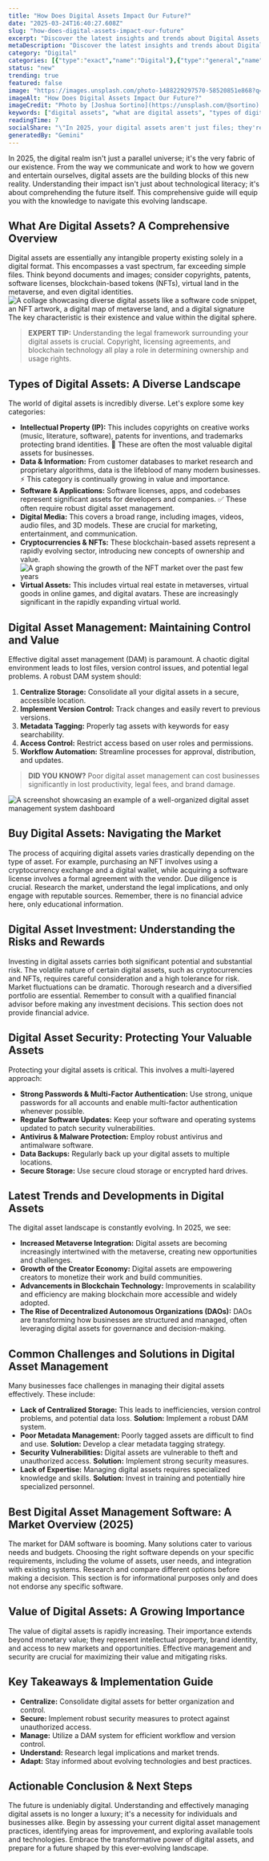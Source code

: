 ```yaml
---
title: "How Does Digital Assets Impact Our Future?"
date: "2025-03-24T16:40:27.608Z"
slug: "how-does-digital-assets-impact-our-future"
excerpt: "Discover the latest insights and trends about Digital Assets. This comprehensive guide covers everything you need to know about Digital Assets in 2025."
metaDescription: "Discover the latest insights and trends about Digital Assets. This comprehensive guide covers everything you need to know about Digital Assets in 2025."
category: "Digital"
categories: [{"type":"exact","name":"Digital"},{"type":"general","name":"Finance"},{"type":"medium","name":"Investment Management"},{"type":"specific","name":"Cryptocurrency"},{"type":"niche","name":"NFT Marketplaces"}]
status: "new"
trending: true
featured: false
image: "https://images.unsplash.com/photo-1488229297570-58520851e868?q=85&w=1200&fit=max&fm=webp&auto=compress"
imageAlt: "How Does Digital Assets Impact Our Future?"
imageCredit: "Photo by [Joshua Sortino](https://unsplash.com/@sortino) on Unsplash"
keywords: ["digital assets", "what are digital assets", "types of digital assets", "digital asset management", "buy digital assets", "how to manage digital assets", "digital asset investment", "digital asset security", "best digital asset management software", "value of digital assets"]
readingTime: 7
socialShare: "\"In 2025, your digital assets aren't just files; they're the building blocks of your future success and security.  Mastering their management is no longer optional – it's essential.\""
generatedBy: "Gemini"
---
```




In 2025, the digital realm isn't just a parallel universe; it's the very fabric of our existence.  From the way we communicate and work to how we govern and entertain ourselves, digital assets are the building blocks of this new reality. Understanding their impact isn't just about technological literacy; it's about comprehending the future itself. This comprehensive guide will equip you with the knowledge to navigate this evolving landscape.

## What Are Digital Assets? A Comprehensive Overview

Digital assets are essentially any intangible property existing solely in a digital format. This encompasses a vast spectrum, far exceeding simple files.  Think beyond documents and images; consider copyrights, patents, software licenses, blockchain-based tokens (NFTs), virtual land in the metaverse, and even digital identities.  ![A collage showcasing diverse digital assets like a software code snippet, an NFT artwork, a digital map of metaverse land, and a digital signature](https://images.unsplash.com/photo-1633151188217-7c4c512f7a76?q=85&w=1200&fit=max&fm=webp&auto=compress)  The key characteristic is their existence and value within the digital sphere.

> **EXPERT TIP:** Understanding the legal framework surrounding your digital assets is crucial.  Copyright, licensing agreements, and blockchain technology all play a role in determining ownership and usage rights.

## Types of Digital Assets: A Diverse Landscape

The world of digital assets is incredibly diverse. Let's explore some key categories:

* **Intellectual Property (IP):** This includes copyrights on creative works (music, literature, software), patents for inventions, and trademarks protecting brand identities.  🔑 These are often the most valuable digital assets for businesses.
* **Data & Information:** From customer databases to market research and proprietary algorithms, data is the lifeblood of many modern businesses. ⚡ This category is continually growing in value and importance.
* **Software & Applications:**  Software licenses, apps, and codebases represent significant assets for developers and companies. ✅ These often require robust digital asset management.
* **Digital Media:** This covers a broad range, including images, videos, audio files, and 3D models.  These are crucial for marketing, entertainment, and communication.
* **Cryptocurrencies & NFTs:** These blockchain-based assets represent a rapidly evolving sector, introducing new concepts of ownership and value. ![A graph showing the growth of the NFT market over the past few years](https://images.unsplash.com/photo-1488229297570-58520851e868?q=85&w=1200&fit=max&fm=webp&auto=compress)
* **Virtual Assets:**  This includes virtual real estate in metaverses, virtual goods in online games, and digital avatars.  These are increasingly significant in the rapidly expanding virtual world.

## Digital Asset Management: Maintaining Control and Value

Effective digital asset management (DAM) is paramount.  A chaotic digital environment leads to lost files, version control issues, and potential legal problems.  A robust DAM system should:

1. **Centralize Storage:**  Consolidate all your digital assets in a secure, accessible location.
2. **Implement Version Control:** Track changes and easily revert to previous versions.
3. **Metadata Tagging:**  Properly tag assets with keywords for easy searchability.
4. **Access Control:**  Restrict access based on user roles and permissions.
5. **Workflow Automation:**  Streamline processes for approval, distribution, and updates.

> **DID YOU KNOW?**  Poor digital asset management can cost businesses significantly in lost productivity, legal fees, and brand damage.

![A screenshot showcasing an example of a well-organized digital asset management system dashboard](https://images.unsplash.com/photo-1483478550801-ceba5fe50e8e?q=85&w=1200&fit=max&fm=webp&auto=compress)

## Buy Digital Assets: Navigating the Market

The process of acquiring digital assets varies drastically depending on the type of asset.  For example, purchasing an NFT involves using a cryptocurrency exchange and a digital wallet, while acquiring a software license involves a formal agreement with the vendor.  Due diligence is crucial. Research the market, understand the legal implications, and only engage with reputable sources.  Remember, there is no financial advice here, only educational information.

## Digital Asset Investment: Understanding the Risks and Rewards

Investing in digital assets carries both significant potential and substantial risk.  The volatile nature of certain digital assets, such as cryptocurrencies and NFTs, requires careful consideration and a high tolerance for risk.  Market fluctuations can be dramatic.  Thorough research and a diversified portfolio are essential.  Remember to consult with a qualified financial advisor before making any investment decisions.  This section does not provide financial advice.

## Digital Asset Security: Protecting Your Valuable Assets

Protecting your digital assets is critical.  This involves a multi-layered approach:

* **Strong Passwords & Multi-Factor Authentication:**  Use strong, unique passwords for all accounts and enable multi-factor authentication whenever possible.
* **Regular Software Updates:**  Keep your software and operating systems updated to patch security vulnerabilities.
* **Antivirus & Malware Protection:**  Employ robust antivirus and antimalware software.
* **Data Backups:**  Regularly back up your digital assets to multiple locations.
* **Secure Storage:**  Use secure cloud storage or encrypted hard drives.

## Latest Trends and Developments in Digital Assets

The digital asset landscape is constantly evolving.  In 2025, we see:

* **Increased Metaverse Integration:**  Digital assets are becoming increasingly intertwined with the metaverse, creating new opportunities and challenges.
* **Growth of the Creator Economy:**  Digital assets are empowering creators to monetize their work and build communities.
* **Advancements in Blockchain Technology:**  Improvements in scalability and efficiency are making blockchain more accessible and widely adopted.
* **The Rise of Decentralized Autonomous Organizations (DAOs):**  DAOs are transforming how businesses are structured and managed, often leveraging digital assets for governance and decision-making.

## Common Challenges and Solutions in Digital Asset Management

Many businesses face challenges in managing their digital assets effectively.  These include:

* **Lack of Centralized Storage:**  This leads to inefficiencies, version control problems, and potential data loss.  **Solution:** Implement a robust DAM system.
* **Poor Metadata Management:**  Poorly tagged assets are difficult to find and use.  **Solution:** Develop a clear metadata tagging strategy.
* **Security Vulnerabilities:**  Digital assets are vulnerable to theft and unauthorized access.  **Solution:** Implement strong security measures.
* **Lack of Expertise:**  Managing digital assets requires specialized knowledge and skills.  **Solution:** Invest in training and potentially hire specialized personnel.

## Best Digital Asset Management Software: A Market Overview (2025)

The market for DAM software is booming.  Many solutions cater to various needs and budgets.  Choosing the right software depends on your specific requirements, including the volume of assets, user needs, and integration with existing systems.  Research and compare different options before making a decision.  This section is for informational purposes only and does not endorse any specific software.

##  Value of Digital Assets: A Growing Importance

The value of digital assets is rapidly increasing.  Their importance extends beyond monetary value; they represent intellectual property, brand identity, and access to new markets and opportunities.  Effective management and security are crucial for maximizing their value and mitigating risks.

## Key Takeaways & Implementation Guide

* **Centralize:** Consolidate digital assets for better organization and control.
* **Secure:** Implement robust security measures to protect against unauthorized access.
* **Manage:** Utilize a DAM system for efficient workflow and version control.
* **Understand:** Research legal implications and market trends.
* **Adapt:** Stay informed about evolving technologies and best practices.

## Actionable Conclusion & Next Steps

The future is undeniably digital.  Understanding and effectively managing digital assets is no longer a luxury; it's a necessity for individuals and businesses alike.  Begin by assessing your current digital asset management practices, identifying areas for improvement, and exploring available tools and technologies.  Embrace the transformative power of digital assets, and prepare for a future shaped by this ever-evolving landscape.

